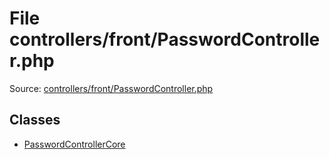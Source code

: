 File controllers/front/PasswordController.php
=========

Source: [controllers/front/PasswordController.php](https://github.com/PrestaShop/PrestaShop/blob/1.5.6.1/controllers/front/PasswordController.php)


Classes
-------

* [PasswordControllerCore](class.PasswordControllerCore.md)

